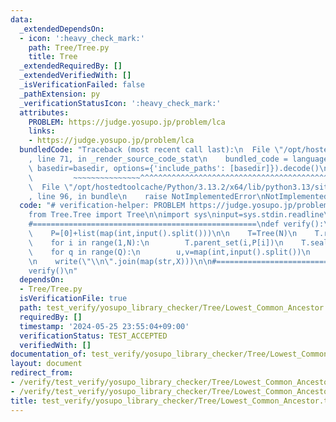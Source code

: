 ```yaml
---
data:
  _extendedDependsOn:
  - icon: ':heavy_check_mark:'
    path: Tree/Tree.py
    title: Tree
  _extendedRequiredBy: []
  _extendedVerifiedWith: []
  _isVerificationFailed: false
  _pathExtension: py
  _verificationStatusIcon: ':heavy_check_mark:'
  attributes:
    PROBLEM: https://judge.yosupo.jp/problem/lca
    links:
    - https://judge.yosupo.jp/problem/lca
  bundledCode: "Traceback (most recent call last):\n  File \"/opt/hostedtoolcache/Python/3.13.2/x64/lib/python3.13/site-packages/onlinejudge_verify/documentation/build.py\"\
    , line 71, in _render_source_code_stat\n    bundled_code = language.bundle(stat.path,\
    \ basedir=basedir, options={'include_paths': [basedir]}).decode()\n          \
    \         ~~~~~~~~~~~~~~~^^^^^^^^^^^^^^^^^^^^^^^^^^^^^^^^^^^^^^^^^^^^^^^^^^^^^^^^^^^^^^^^^^\n\
    \  File \"/opt/hostedtoolcache/Python/3.13.2/x64/lib/python3.13/site-packages/onlinejudge_verify/languages/python.py\"\
    , line 96, in bundle\n    raise NotImplementedError\nNotImplementedError\n"
  code: "# verification-helper: PROBLEM https://judge.yosupo.jp/problem/lca\n\n#==================================================\n\
    from Tree.Tree import Tree\n\nimport sys\ninput=sys.stdin.readline\nwrite=sys.stdout.write\n\
    #==================================================\ndef verify():\n    N,Q=map(int,input().split())\n\
    \    P=[0]+list(map(int,input().split()))\n\n    T=Tree(N)\n    T.root_set(0)\n\
    \    for i in range(1,N):\n        T.parent_set(i,P[i])\n    T.seal()\n\n    X=[0]*Q\n\
    \    for q in range(Q):\n        u,v=map(int,input().split())\n        X[q]=T.lowest_common_ancestor(u,v)\n\
    \n    write(\"\\n\".join(map(str,X)))\n\n#==================================================\n\
    verify()\n"
  dependsOn:
  - Tree/Tree.py
  isVerificationFile: true
  path: test_verify/yosupo_library_checker/Tree/Lowest_Common_Ancestor.test.py
  requiredBy: []
  timestamp: '2024-05-25 23:55:04+09:00'
  verificationStatus: TEST_ACCEPTED
  verifiedWith: []
documentation_of: test_verify/yosupo_library_checker/Tree/Lowest_Common_Ancestor.test.py
layout: document
redirect_from:
- /verify/test_verify/yosupo_library_checker/Tree/Lowest_Common_Ancestor.test.py
- /verify/test_verify/yosupo_library_checker/Tree/Lowest_Common_Ancestor.test.py.html
title: test_verify/yosupo_library_checker/Tree/Lowest_Common_Ancestor.test.py
---
```

